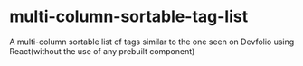 # multi-column-sortable-tag-list
A multi-column sortable list of tags similar to the one seen on Devfolio using React(without the use of any prebuilt component) 
